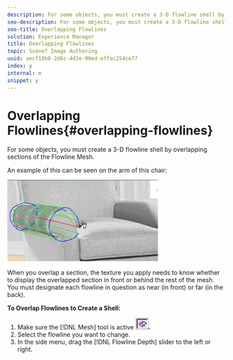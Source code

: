 ```yaml
---
description: For some objects, you must create a 3-D flowline shell by overlapping sections of the Flowline Mesh.
seo-description: For some objects, you must create a 3-D flowline shell by overlapping sections of the Flowline Mesh.
seo-title: Overlapping Flowlines
solution: Experience Manager
title: Overlapping Flowlines
topic: Scene7 Image Authoring
uuid: aecf18b8-2d6c-4d1e-90ed-effac254ce77
index: y
internal: n
snippet: y
---
```


# Overlapping Flowlines{#overlapping-flowlines}

For some objects, you must create a 3-D flowline shell by overlapping sections of the Flowline Mesh.

An example of this can be seen on the arm of this chair:

![](assets/chair_arm2.png)

When you overlap a section, the texture you apply needs to know whether to display the overlapped section in front or behind the rest of the mesh. You must designate each flowline in question as near (in front) or far (in the back).

**To Overlap Flowlines to Create a Shell:** 

1. Make sure the [!DNL Mesh] tool is active ![](assets/mesh_tool.png).
1. Select the flowline you want to change.
1. In the side menu, drag the [!DNL Flowline Depth] slider to the left or right.
